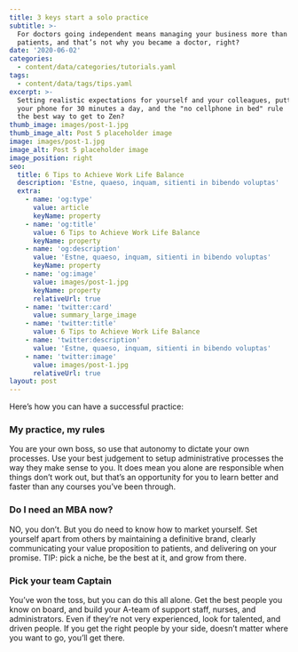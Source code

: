 ```yaml
---
title: 3 keys start a solo practice
subtitle: >-
  For doctors going independent means managing your business more than your
  patients, and that’s not why you became a doctor, right?
date: '2020-06-02'
categories:
  - content/data/categories/tutorials.yaml
tags:
  - content/data/tags/tips.yaml
excerpt: >-
  Setting realistic expectations for yourself and your colleagues, putting down
  your phone for 30 minutes a day, and the "no cellphone in bed" rule  — what's
  the best way to get to Zen?
thumb_image: images/post-1.jpg
thumb_image_alt: Post 5 placeholder image
image: images/post-1.jpg
image_alt: Post 5 placeholder image
image_position: right
seo:
  title: 6 Tips to Achieve Work Life Balance
  description: 'Estne, quaeso, inquam, sitienti in bibendo voluptas'
  extra:
    - name: 'og:type'
      value: article
      keyName: property
    - name: 'og:title'
      value: 6 Tips to Achieve Work Life Balance
      keyName: property
    - name: 'og:description'
      value: 'Estne, quaeso, inquam, sitienti in bibendo voluptas'
      keyName: property
    - name: 'og:image'
      value: images/post-1.jpg
      keyName: property
      relativeUrl: true
    - name: 'twitter:card'
      value: summary_large_image
    - name: 'twitter:title'
      value: 6 Tips to Achieve Work Life Balance
    - name: 'twitter:description'
      value: 'Estne, quaeso, inquam, sitienti in bibendo voluptas'
    - name: 'twitter:image'
      value: images/post-1.jpg
      relativeUrl: true
layout: post
---
```

Here’s how you can have a successful practice:

### My practice, my rules

You are your own boss, so use that
autonomy to dictate your own processes. Use your best judgement to setup administrative
processes the way they make sense to you. It does mean you alone are
responsible when things don’t work out, but that’s an opportunity for you to
learn better and faster than any courses you’ve been through.

### Do I need an MBA now?

NO, you don’t. But you do need to
know how to market yourself. Set yourself apart from others by maintaining a
definitive brand, clearly communicating your value proposition to patients, and
delivering on your promise. TIP: pick a niche, be the best at it, and grow from
there.

### Pick your team Captain

You’ve won the toss, but you can do
this all alone. Get the best people you know on board, and build your A-team of
support staff, nurses, and administrators. Even if they’re not very experienced,
look for talented, and driven people. If you get the right people by your side,
doesn’t matter where you want to go, you’ll get there.
